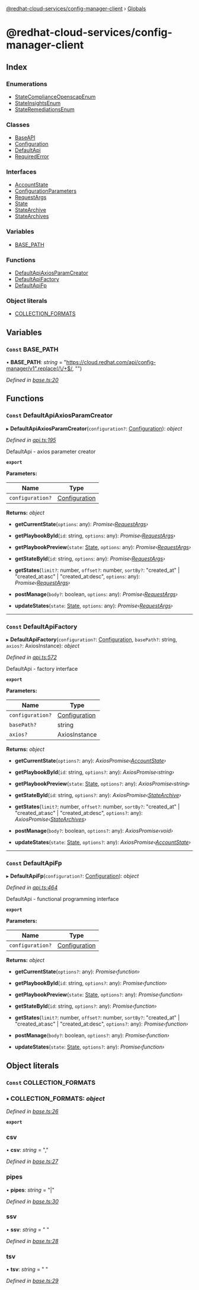 [@redhat-cloud-services/config-manager-client](README.md) › [Globals](globals.md)

# @redhat-cloud-services/config-manager-client

## Index

### Enumerations

* [StateComplianceOpenscapEnum](enums/statecomplianceopenscapenum.md)
* [StateInsightsEnum](enums/stateinsightsenum.md)
* [StateRemediationsEnum](enums/stateremediationsenum.md)

### Classes

* [BaseAPI](classes/baseapi.md)
* [Configuration](classes/configuration.md)
* [DefaultApi](classes/defaultapi.md)
* [RequiredError](classes/requirederror.md)

### Interfaces

* [AccountState](interfaces/accountstate.md)
* [ConfigurationParameters](interfaces/configurationparameters.md)
* [RequestArgs](interfaces/requestargs.md)
* [State](interfaces/state.md)
* [StateArchive](interfaces/statearchive.md)
* [StateArchives](interfaces/statearchives.md)

### Variables

* [BASE_PATH](globals.md#const-base_path)

### Functions

* [DefaultApiAxiosParamCreator](globals.md#const-defaultapiaxiosparamcreator)
* [DefaultApiFactory](globals.md#const-defaultapifactory)
* [DefaultApiFp](globals.md#const-defaultapifp)

### Object literals

* [COLLECTION_FORMATS](globals.md#const-collection_formats)

## Variables

### `Const` BASE_PATH

• **BASE_PATH**: *string* = "https://cloud.redhat.com/api/config-manager/v1".replace(/\/+$/, "")

*Defined in [base.ts:20](https://github.com/RedHatInsights/javascript-clients.gi/blob/master/packages/config-manager/base.ts#L20)*

## Functions

### `Const` DefaultApiAxiosParamCreator

▸ **DefaultApiAxiosParamCreator**(`configuration?`: [Configuration](classes/configuration.md)): *object*

*Defined in [api.ts:195](https://github.com/RedHatInsights/javascript-clients.gi/blob/master/packages/config-manager/api.ts#L195)*

DefaultApi - axios parameter creator

**`export`** 

**Parameters:**

Name | Type |
------ | ------ |
`configuration?` | [Configuration](classes/configuration.md) |

**Returns:** *object*

* **getCurrentState**(`options`: any): *Promise‹[RequestArgs](interfaces/requestargs.md)›*

* **getPlaybookById**(`id`: string, `options`: any): *Promise‹[RequestArgs](interfaces/requestargs.md)›*

* **getPlaybookPreview**(`state`: [State](interfaces/state.md), `options`: any): *Promise‹[RequestArgs](interfaces/requestargs.md)›*

* **getStateById**(`id`: string, `options`: any): *Promise‹[RequestArgs](interfaces/requestargs.md)›*

* **getStates**(`limit?`: number, `offset?`: number, `sortBy?`: "created_at" | "created_at:asc" | "created_at:desc", `options`: any): *Promise‹[RequestArgs](interfaces/requestargs.md)›*

* **postManage**(`body?`: boolean, `options`: any): *Promise‹[RequestArgs](interfaces/requestargs.md)›*

* **updateStates**(`state`: [State](interfaces/state.md), `options`: any): *Promise‹[RequestArgs](interfaces/requestargs.md)›*

___

### `Const` DefaultApiFactory

▸ **DefaultApiFactory**(`configuration?`: [Configuration](classes/configuration.md), `basePath?`: string, `axios?`: AxiosInstance): *object*

*Defined in [api.ts:572](https://github.com/RedHatInsights/javascript-clients.gi/blob/master/packages/config-manager/api.ts#L572)*

DefaultApi - factory interface

**`export`** 

**Parameters:**

Name | Type |
------ | ------ |
`configuration?` | [Configuration](classes/configuration.md) |
`basePath?` | string |
`axios?` | AxiosInstance |

**Returns:** *object*

* **getCurrentState**(`options?`: any): *AxiosPromise‹[AccountState](interfaces/accountstate.md)›*

* **getPlaybookById**(`id`: string, `options?`: any): *AxiosPromise‹string›*

* **getPlaybookPreview**(`state`: [State](interfaces/state.md), `options?`: any): *AxiosPromise‹string›*

* **getStateById**(`id`: string, `options?`: any): *AxiosPromise‹[StateArchive](interfaces/statearchive.md)›*

* **getStates**(`limit?`: number, `offset?`: number, `sortBy?`: "created_at" | "created_at:asc" | "created_at:desc", `options?`: any): *AxiosPromise‹[StateArchives](interfaces/statearchives.md)›*

* **postManage**(`body?`: boolean, `options?`: any): *AxiosPromise‹void›*

* **updateStates**(`state`: [State](interfaces/state.md), `options?`: any): *AxiosPromise‹[AccountState](interfaces/accountstate.md)›*

___

### `Const` DefaultApiFp

▸ **DefaultApiFp**(`configuration?`: [Configuration](classes/configuration.md)): *object*

*Defined in [api.ts:464](https://github.com/RedHatInsights/javascript-clients.gi/blob/master/packages/config-manager/api.ts#L464)*

DefaultApi - functional programming interface

**`export`** 

**Parameters:**

Name | Type |
------ | ------ |
`configuration?` | [Configuration](classes/configuration.md) |

**Returns:** *object*

* **getCurrentState**(`options?`: any): *Promise‹function›*

* **getPlaybookById**(`id`: string, `options?`: any): *Promise‹function›*

* **getPlaybookPreview**(`state`: [State](interfaces/state.md), `options?`: any): *Promise‹function›*

* **getStateById**(`id`: string, `options?`: any): *Promise‹function›*

* **getStates**(`limit?`: number, `offset?`: number, `sortBy?`: "created_at" | "created_at:asc" | "created_at:desc", `options?`: any): *Promise‹function›*

* **postManage**(`body?`: boolean, `options?`: any): *Promise‹function›*

* **updateStates**(`state`: [State](interfaces/state.md), `options?`: any): *Promise‹function›*

## Object literals

### `Const` COLLECTION_FORMATS

### ▪ **COLLECTION_FORMATS**: *object*

*Defined in [base.ts:26](https://github.com/RedHatInsights/javascript-clients.gi/blob/master/packages/config-manager/base.ts#L26)*

**`export`** 

###  csv

• **csv**: *string* = ","

*Defined in [base.ts:27](https://github.com/RedHatInsights/javascript-clients.gi/blob/master/packages/config-manager/base.ts#L27)*

###  pipes

• **pipes**: *string* = "|"

*Defined in [base.ts:30](https://github.com/RedHatInsights/javascript-clients.gi/blob/master/packages/config-manager/base.ts#L30)*

###  ssv

• **ssv**: *string* = " "

*Defined in [base.ts:28](https://github.com/RedHatInsights/javascript-clients.gi/blob/master/packages/config-manager/base.ts#L28)*

###  tsv

• **tsv**: *string* = "	"

*Defined in [base.ts:29](https://github.com/RedHatInsights/javascript-clients.gi/blob/master/packages/config-manager/base.ts#L29)*
